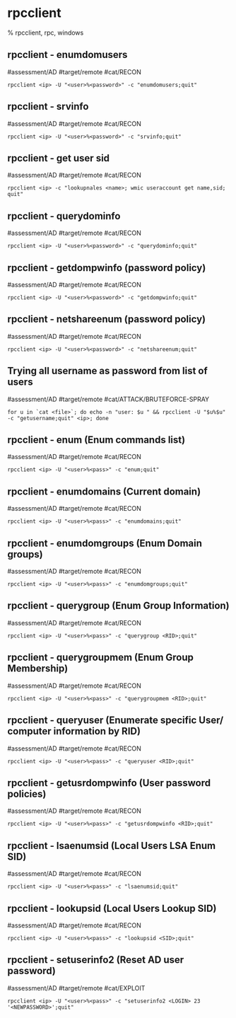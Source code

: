 # rpcclient

% rpcclient, rpc, windows

## rpcclient - enumdomusers
#assessment/AD #target/remote #cat/RECON 
```
rpcclient <ip> -U "<user>%<password>" -c "enumdomusers;quit"
```

## rpcclient - srvinfo
#assessment/AD #target/remote #cat/RECON 
```
rpcclient <ip> -U "<user>%<password>" -c "srvinfo;quit"
```

## rpcclient - get user sid
#assessment/AD #target/remote #cat/RECON 
```
rpcclient <ip> -c "lookupnales <name>; wmic useraccount get name,sid; quit"
```

## rpcclient - querydominfo
#assessment/AD #target/remote #cat/RECON 
```
rpcclient <ip> -U "<user>%<password>" -c "querydominfo;quit"
```

## rpcclient - getdompwinfo  (password policy)
#assessment/AD #target/remote #cat/RECON 
```
rpcclient <ip> -U "<user>%<password>" -c "getdompwinfo;quit"
```

## rpcclient - netshareenum  (password policy)
#assessment/AD #target/remote #cat/RECON 
```
rpcclient <ip> -U "<user>%<password>" -c "netshareenum;quit"
```

## Trying all username as password from list of users
#assessment/AD #target/remote #cat/ATTACK/BRUTEFORCE-SPRAY  
```
for u in `cat <file>`; do echo -n "user: $u " && rpcclient -U "$u%$u" -c "getusername;quit" <ip>; done
```

## rpcclient - enum (Enum commands list)
#assessment/AD #target/remote #cat/RECON
```
rpcclient <ip> -U "<user>%<pass>" -c "enum;quit"
```

## rpcclient - enumdomains (Current domain)
#assessment/AD #target/remote #cat/RECON
```
rpcclient <ip> -U "<user>%<pass>" -c "enumdomains;quit"
```

## rpcclient - enumdomgroups (Enum Domain groups)
#assessment/AD #target/remote #cat/RECON
```
rpcclient <ip> -U "<user>%<pass>" -c "enumdomgroups;quit"
```

## rpcclient - querygroup (Enum Group Information)
#assessment/AD #target/remote #cat/RECON
```
rpcclient <ip> -U "<user>%<pass>" -c "querygroup <RID>;quit"
```

## rpcclient - querygroupmem (Enum Group Membership)
#assessment/AD #target/remote #cat/RECON
```
rpcclient <ip> -U "<user>%<pass>" -c "querygroupmem <RID>;quit"
```

## rpcclient - queryuser (Enumerate specific User/ computer information by RID)
#assessment/AD #target/remote #cat/RECON
```
rpcclient <ip> -U "<user>%<pass>" -c "queryuser <RID>;quit"
```

## rpcclient - getusrdompwinfo (User password policies)
#assessment/AD #target/remote #cat/RECON
```
rpcclient <ip> -U "<user>%<pass>" -c "getusrdompwinfo <RID>;quit"
```

## rpcclient - lsaenumsid (Local Users LSA Enum SID)
#assessment/AD #target/remote #cat/RECON
```
rpcclient <ip> -U "<user>%<pass>" -c "lsaenumsid;quit"
```

## rpcclient - lookupsid (Local Users Lookup SID)
#assessment/AD #target/remote #cat/RECON
```
rpcclient <ip> -U "<user>%<pass>" -c "lookupsid <SID>;quit"
```

## rpcclient - setuserinfo2 (Reset AD user password)
#assessment/AD #target/remote #cat/EXPLOIT
```
rpcclient <ip> -U "<user>%<pass>" -c "setuserinfo2 <LOGIN> 23 '<NEWPASSWORD>';quit"
```

